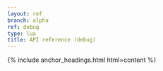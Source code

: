 ```yaml
---
layout: ref
branch: alpha
ref: debug
type: lua
title: API reference (debug)
---
```

{% include anchor_headings.html html=content %}